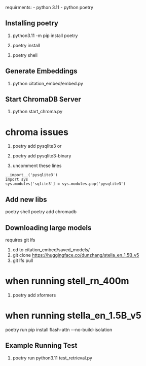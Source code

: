 requirments:
    - python 3.11
    - python poetry

## Installing poetry
1. python3.11 -m pip install poetry

2. poetry install

3. poetry shell

## Generate Embeddings
1. python citation_embed/embed.py

## Start ChromaDB Server
1. python start_chroma.py

# chroma issues
1. poetry add pysqlite3
or
1. poetry add pysqlite3-binary

2. uncomment these lines 
```
__import__('pysqlite3')
import sys
sys.modules['sqlite3'] = sys.modules.pop('pysqlite3')
```

## Add new libs

poetry shell
poetry add chromadb

## Downloading large models
requires git lfs 
1. cd to citation_embed/saved_models/
2. git clone https://huggingface.co/dunzhang/stella_en_1.5B_v5
3. git lfs pull

# when running stell_rn_400m
1. poetry add xformers

# when running stella_en_1.5B_v5
poetry run pip install flash-attn --no-build-isolation

## Example Running Test
1. poetry run python3.11 test_retrieval.py